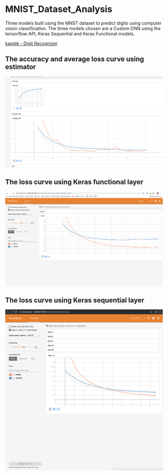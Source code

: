 # MNIST_Dataset_Analysis
Three models built using the MNST dataset to predict digits using computer vision classification. The three models chosen are a Custom DNN using the tensorflow API,  Keras Sequential  and Keras Functional models.  

[kaggle - Digit Recognizer](https://www.kaggle.com/c/digit-recognizer/data)

## The accuracy and average loss curve using estimator
![](img/estimator.png)

## The loss curve using Keras functional layer
![](img/keras_functioal.png)

## The loss curve using Keras sequential layer
![](img/keras_sequential.png)
